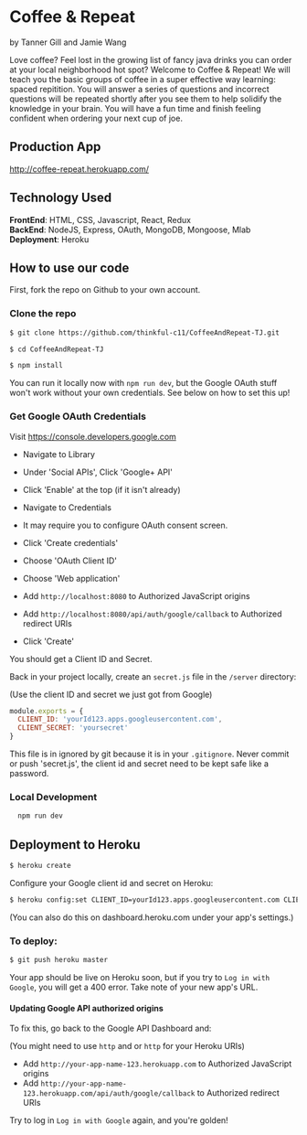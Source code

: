 # Coffee & Repeat
by Tanner Gill and Jamie Wang

Love coffee? Feel lost in the growing list of fancy java drinks you can order at your local neighborhood hot spot? Welcome to Coffee & Repeat! We will teach you the basic groups of coffee in a super effective way learning: spaced repitition. You will answer a series of questions and incorrect questions will be repeated shortly after you see them to help solidify the knowledge in your brain. You will have a fun time and finish feeling confident when ordering your next cup of joe.

## Production App 

http://coffee-repeat.herokuapp.com/

## Technology Used

**FrontEnd**: HTML, CSS, Javascript, React, Redux <br/>
**BackEnd**: NodeJS, Express, OAuth, MongoDB, Mongoose, Mlab <br/>
**Deployment**: Heroku <br/> 

## How to use our code

First, fork the repo on Github to your own account.

### Clone the repo

```sh
$ git clone https://github.com/thinkful-c11/CoffeeAndRepeat-TJ.git
```

```sh
$ cd CoffeeAndRepeat-TJ
```

```sh
$ npm install
```

You can run it locally now with `npm run dev`, but the Google OAuth stuff won't work without your own credentials.  See below on how to set this up!

### Get Google OAuth Credentials

Visit https://console.developers.google.com

* Navigate to Library 
* Under 'Social APIs', Click 'Google+ API'
* Click 'Enable' at the top (if it isn't already)


* Navigate to Credentials
* It may require you to configure OAuth consent screen.
* Click 'Create credentials'
* Choose 'OAuth Client ID'
* Choose 'Web application'
* Add `http://localhost:8080` to Authorized JavaScript origins
* Add `http://localhost:8080/api/auth/google/callback` to Authorized redirect URIs
* Click 'Create'

You should get a Client ID and Secret.

Back in your project locally, create an `secret.js` file in the `/server` directory:

(Use the client ID and secret we just got from Google)

```js
module.exports = {
  CLIENT_ID: 'yourId123.apps.googleusercontent.com',
  CLIENT_SECRET: 'yoursecret'
}
```

This file is in ignored by git because it is in your `.gitignore`. Never commit or push 'secret.js', the client id and secret need to be kept safe like a password.

### Local Development

```sh
  npm run dev
```

## Deployment to Heroku

```sh
$ heroku create
```

Configure your Google client id and secret on Heroku:

```sh
$ heroku config:set CLIENT_ID=yourId123.apps.googleusercontent.com CLIENT_SECRET=yoursecret
```

(You can also do this on dashboard.heroku.com under your app's settings.)

### To deploy:

```sh
$ git push heroku master
```

Your app should be live on Heroku soon, but if you try to `Log in with Google`, you will get a 400 error. Take note of your new app's URL.


#### Updating Google API authorized origins


To fix this, go back to the Google API Dashboard and:

(You might need to use `http` and or `http` for your Heroku URIs)

- Add `http://your-app-name-123.herokuapp.com` to Authorized JavaScript origins
- Add `http://your-app-name-123.herokuapp.com/api/auth/google/callback` to Authorized redirect URIs

Try to log in  `Log in with Google` again, and you're golden!
